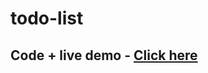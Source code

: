 # todo-list
## Code + live demo - [Click here](https://codesandbox.io/s/competent-danilo-rdjyhr?file=/src/styles.css)
